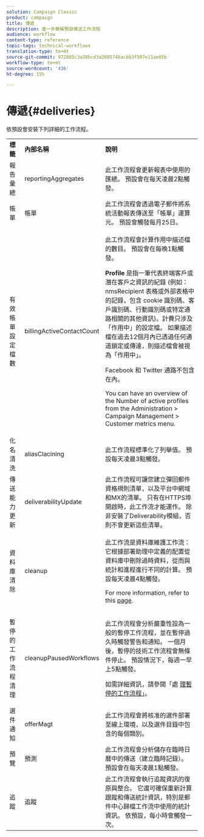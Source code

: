 ```yaml
---
solution: Campaign Classic
product: campaign
title: 傳遞
description: 進一步瞭解預設傳送工作流程
audience: workflow
content-type: reference
topic-tags: technical-workflows
translation-type: tm+mt
source-git-commit: 972885c3a38bcd3a260574bacbb3f507e11ae05b
workflow-type: tm+mt
source-wordcount: '436'
ht-degree: 15%

---
```



# 傳遞{#deliveries}

依預設會安裝下列詳細的工作流程。

<table> 
 <tbody> 
  <tr> 
   <td> <strong>標籤</strong><br /> </td> 
   <td> <strong>內部名稱</strong><br /> </td> 
   <td> <strong>說明</strong><br /> </td> 
  </tr> 
  <tr> 
   <td> <span class="uicontrol">報告彙總</span> <br /> </td> 
   <td> <span class="uicontrol">reportingAggregates</span> <br /> </td> 
   <td> 此工作流程會更新報表中使用的匯總。 預設會在每天凌晨2點觸發。<br /> </td> 
  </tr> 
  <tr> 
   <td> <span class="uicontrol">帳單</span> <br /> </td> 
   <td> <span class="uicontrol">帳單</span> <br /> </td> 
   <td> 此工作流程會透過電子郵件將系統活動報表傳送至「帳單」運算元。 預設會觸發每月25日。<br /> </td> 
  </tr> 
  <tr> 
   <td> <span class="uicontrol">有效帳單設定檔數</span> <br /> </td> 
   <td> <span class="uicontrol">billingActiveContactCount</span> <br /> </td> 
   <td> <p>此工作流程會計算作用中描述檔的數目。 預設會在每晚1點觸發。</p> <p><strong>Profile</strong> 是指一筆代表終端客戶或潛在客戶之資訊的紀錄 (例如：nmsRecipient 表格或外部表格中的記錄，包含 cookie 識別碼、客戶識別碼、行動識別碼或特定通路相關的其他資訊)。計費只涉及「作用中」的設定檔。 如果描述檔在過去12個月內已透過任何通道鎖定或傳達，則描述檔會被視為「作用中」。</p> <p>Facebook 和 Twitter 通路不包含在內。</p> <p>You can have an overview of the <span class="uicontrol">Number of active profiles</span> from the <span class="uicontrol">Administration</span> &gt; <span class="uicontrol">Campaign Management</span> &gt; <span class="uicontrol">Customer metrics</span> menu.</p> </td> 
  </tr> 
  <tr> 
   <td> <span class="uicontrol">化名清洗</span> <br /> </td> 
   <td> <span class="uicontrol">aliasClacining</span> <br /> </td> 
   <td> 此工作流程標準化了列舉值。 預設每天凌晨3點觸發。<br /> </td> 
  </tr> 
  <tr> 
   <td> <span class="uicontrol">傳送能力更新</span> <br /> </td> 
   <td> <span class="uicontrol">deliverabilityUpdate</span> <br /> </td> 
   <td> 此工作流程可讓您建立彈回郵件資格規則清單，以及平台中網域和MX的清單。 只有在HTTPS埠開啟時，此工作流才能運作。 除非安裝了Deliverability模組，否則不會更新這些清單。<br /> </td> 
  </tr> 
  <tr> 
   <td> <span class="uicontrol">資料庫清除</span> <br /> </td> 
   <td> <span class="uicontrol">cleanup</span> <br /> </td> 
   <td> <p>此工作流是資料庫維護工作流：它根據部署助理中定義的配置從資料庫中刪除過時資料，從而與統計和進程進行不同的計算。 預設每天凌晨4點觸發。</p> <p>For more information, refer to this <a href="../../production/using/database-cleanup-workflow.md">page</a>.</p> </td> 
  </tr> 
  <tr> 
   <td> <span class="uicontrol">暫停的工作流程清理</span> <br /> </td> 
   <td> <span class="uicontrol">cleanupPausedWorkflows</span> <br /> </td> 
   <td> <p>此工作流程會分析嚴重性設為一般的暫停工作流程，並在暫停過久時觸發警告和通知。 一個月後，暫停的技術工作流程會無條件停止。 預設情況下，每週一早上5點觸發。</p> <p>如需詳細資訊，請參閱「處 <a href="../../workflow/using/monitoring-workflow-execution.md#handling-of-paused-workflows" target="_blank">理暫停的工作流程」</a>。</p></td> 
  </tr> 
  <tr> 
   <td> <span class="uicontrol">選件通知</span> <br /> </td> 
   <td> <span class="uicontrol">offerMagt</span> <br /> </td> 
   <td> 此工作流程會將核准的選件部署至線上環境，以及選件目錄中包含的每個類別。<br /> </td> 
  </tr> 
  <tr> 
   <td> <span class="uicontrol">預覽</span> <br /> </td> 
   <td> <span class="uicontrol">預測</span> <br /> </td> 
   <td> 此工作流程會分析儲存在臨時日曆中的傳送（建立臨時記錄）。 預設會在每天凌晨1點觸發。<br /> </td> 
  </tr> 
  <tr> 
   <td> <span class="uicontrol">追蹤</span> <br /> </td> 
   <td> <span class="uicontrol">追蹤</span> <br /> </td> 
   <td> 此工作流程會執行追蹤資訊的復原與整合。 它還可確保重新計算跟蹤和傳送統計資訊，特別是郵件中心歸檔工作流中使用的統計資訊。 依預設，每小時會觸發一次。 <br /> </td> 
  </tr> 
 </tbody> 
</table>


